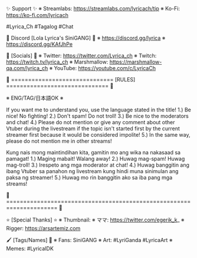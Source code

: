✨ Support ✨
※ Streamlabs: https://streamlabs.com/lyricach/tip
※ Ko-Fi: https://ko-fi.com/lyricach

#Lyrica_Ch #Tagalog #Chat

🌸 Discord [Lola Lyrica's SiniGANG] 🌸
※ https://discord.gg/lyrica
※ https://discord.gg/KAfJhPe

💮 [Socials] 💮
※ Twitter: https://twitter.com/Lyrica_ch
※ Twitch: https://twitch.tv/lyrica_ch
※ Marshmallow: https://marshmallow-qa.com/lyrica_ch
※ YouTube: https://youtube.com/c/LyricaCh

🌟 ============================== [RULES] ============================== 🌟

※ ENG/TAG/日本語OK ※

If you want me to understand you, use the language stated in the title!
1.) Be nice! No fighting!
2.) Don't spam! Do not troll!
3.) Be nice to the moderators and chat!
4.) Please do not mention or give any comment about other Vtuber during the livestream if the topic isn't started first by the current streamer first because it would be considered impolite!
5.) In the same way, please do not mention me in other streams!

Kung nais mong maintindihan kita, gamitin mo ang wika na nakasaad sa pamagat!
1.) Maging mabait! Walang away!
2.) Huwag mag-spam! Huwag mag-troll!
3.) Irespeto ang  mga moderator at chat!
4.) Huwag banggitin ang ibang Vtuber sa panahon ng livestream kung hindi muna sinimulan ang paksa ng streamer!
5.) Huwag mo rin banggitin ako sa iba pang mga streams!

🌟 ===================================================================== 🌟

⭐ [Special Thanks] ⭐
※ Thumbnail:
※ ママ: https://twitter.com/egerik_k_
※ Rigger: https://arsartemiz.com

🖌 [Tags/Names] 🎨
※ Fans: SiniGANG
※ Art: #LyriGanda #LyricaArt
※ Memes: #LyricaIDK